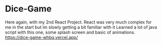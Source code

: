 # Dice-Game
Here again, with my 2nd React Project. 
React was very much complex for me in the start but im slowly getting a bit familiar with it
Learned a lot of java script with this one, some splash screen and basic of animations. 
https://dice-game-whbq.vercel.app/

